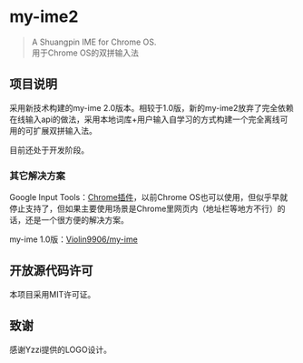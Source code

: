 # my-ime2
> A Shuangpin IME for Chrome OS.  
> 用于Chrome OS的双拼输入法

## 项目说明
采用新技术构建的my-ime 2.0版本。相较于1.0版，新的my-ime2放弃了完全依赖在线输入api的做法，采用本地词库+用户输入自学习的方式构建一个完全离线可用的可扩展双拼输入法。

目前还处于开发阶段。

### 其它解决方案
Google Input Tools：[Chrome插件](https://chrome.google.com/webstore/detail/google-input-tools/mclkkofklkfljcocdinagocijmpgbhab)，以前Chrome OS也可以使用，但似乎早就停止支持了，但如果主要使用场景是Chrome里网页内（地址栏等地方不行）的话，还是一个很方便的解决方案。

my-ime 1.0版：[Violin9906/my-ime](https://github.com/Violin9906/my-ime)

## 开放源代码许可
本项目采用MIT许可证。

## 致谢

感谢Yzzi提供的LOGO设计。